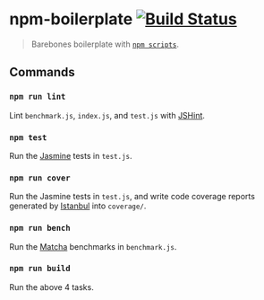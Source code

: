 # npm-boilerplate [![Build Status](https://img.shields.io/travis/yuanqing/npm-boilerplate.svg?style=flat)](https://travis-ci.org/yuanqing/npm-boilerplate)

> Barebones boilerplate with [`npm scripts`](https://www.npmjs.org/doc/cli/npm-run-script.html).

## Commands

### `npm run lint`

Lint `benchmark.js`, `index.js`, and `test.js` with [JSHint](http://jshint.com/docs/).

### `npm test`

Run the [Jasmine](http://jasmine.github.io/2.0/introduction.html) tests in `test.js`.

### `npm run cover`

Run the Jasmine tests in `test.js`, and write code coverage reports generated by [Istanbul](http://gotwarlost.github.io/istanbul/) into `coverage/`.

### `npm run bench`

Run the [Matcha](https://github.com/logicalparadox/matcha) benchmarks in `benchmark.js`.

### `npm run build`

Run the above 4 tasks.
